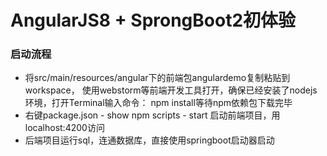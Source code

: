 # AngularJS8 + SprongBoot2初体验

### 启动流程
* 将src/main/resources/angular下的前端包angulardemo复制粘贴到workspace，
使用webstorm等前端开发工具打开，确保已经安装了nodejs环境，打开Terminal输入命令：
npm install等待npm依赖包下载完毕
* 右键package.json - show npm scripts - start 启动前端项目，用localhost:4200访问
* 后端项目运行sql，连通数据库，直接使用springboot启动器启动
